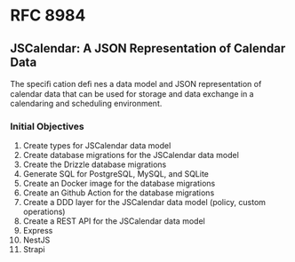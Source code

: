# RFC 8984

## JSCalendar: A JSON Representation of Calendar Data

The speciﬁ cation deﬁ nes a data model and JSON representation of calendar data that can be
used for storage and data exchange in a calendaring and scheduling environment.


### Initial Objectives

1. Create types for JSCalendar data model
2. Create database migrations for the JSCalendar data model
  1. Create the Drizzle database migrations
  2. Generate SQL for PostgreSQL, MySQL, and SQLite
  3. Create an Docker image for the database migrations
  4. Create an Github Action for the database migrations
3. Create a DDD layer for the JSCalendar data model (policy, custom operations)
4. Create a REST API for the JSCalendar data model
  1. Express
  2. NestJS
  3. Strapi
